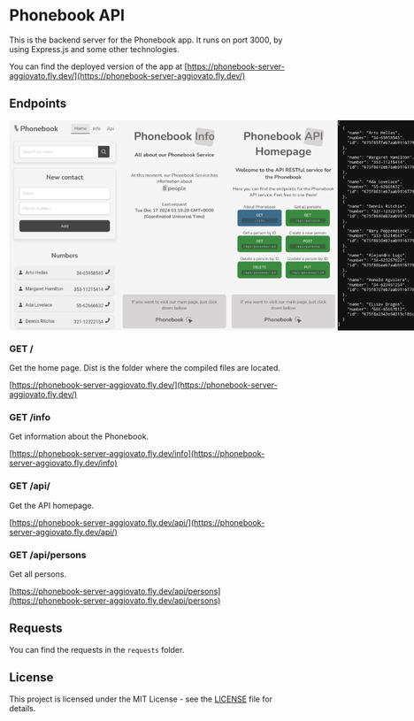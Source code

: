# Phonebook API

This is the backend server for the Phonebook app. It runs on port 3000, by using Express.js and some other technologies.

You can find the deployed version of the app at [https://phonebook-server-aggiovato.fly.dev/](https://phonebook-server-aggiovato.fly.dev/)

## Endpoints

<div style="display: flex; justify-content: space-between;">
  <img src="./src/assets/phonebook-home-preview.jpg" alt="Phonebook_Home_Preview" width="200" height="380" />
  <img src="./src/assets/phonebook-info-preview.jpg" alt="Phonebook_Info_Preview" width="200" height="380" />
  <img src="./src/assets/phonebook-api-preview.jpg" alt="Phonebook_API_Preview" width="200" height="380" />
  <img src="./src/assets/phonebook-api-persons-preview.jpg" alt="Phonebook_API_Persons_Preview" width="200" height="380" />
</div>


### GET /

Get the home page. Dist is the folder where the compiled files are located.

[https://phonebook-server-aggiovato.fly.dev/](https://phonebook-server-aggiovato.fly.dev/)

### GET /info

Get information about the Phonebook.

[https://phonebook-server-aggiovato.fly.dev/info](https://phonebook-server-aggiovato.fly.dev/info)

### GET /api/

Get the API homepage.

[https://phonebook-server-aggiovato.fly.dev/api/](https://phonebook-server-aggiovato.fly.dev/api/)

### GET /api/persons

Get all persons.

[https://phonebook-server-aggiovato.fly.dev/api/persons](https://phonebook-server-aggiovato.fly.dev/api/persons)

## Requests

You can find the requests in the `requests` folder.

## License

This project is licensed under the MIT License - see the [LICENSE](LICENSE) file for details.
